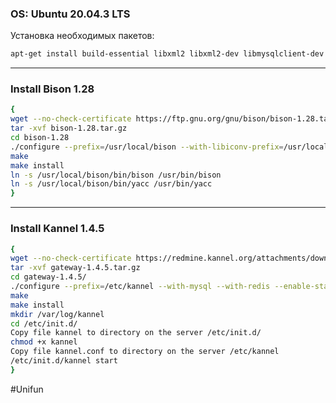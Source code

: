 ### OS: Ubuntu 20.04.3 LTS
Установка необходимых пакетов:
``` bash
apt-get install build-essential libxml2 libxml2-dev libmysqlclient-dev libhiredis-dev
```
-----------------------
### Install Bison 1.28
```bash
{
wget --no-check-certificate https://ftp.gnu.org/gnu/bison/bison-1.28.tar.gz
tar -xvf bison-1.28.tar.gz
cd bison-1.28
./configure --prefix=/usr/local/bison --with-libiconv-prefix=/usr/local/libiconv/
make
make install
ln -s /usr/local/bison/bin/bison /usr/bin/bison
ln -s /usr/local/bison/bin/yacc /usr/bin/yacc
}
```
----------------------------
### Install Kannel 1.4.5

``` bash
{
wget --no-check-certificate https://redmine.kannel.org/attachments/download/322/gateway-1.4.5.tar.gz
tar -xvf gateway-1.4.5.tar.gz
cd gateway-1.4.5/
./configure --prefix=/etc/kannel --with-mysql --with-redis --enable-start-stop-daemon 
make 
make install
mkdir /var/log/kannel
cd /etc/init.d/
Copy file kannel to directory on the server /etc/init.d/
chmod +x kannel
Copy file kannel.conf to directory on the server /etc/kannel
/etc/init.d/kannel start
}
```
#Unifun